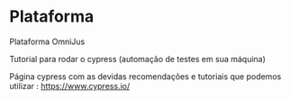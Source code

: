 # Plataforma
Plataforma OmniJus

Tutorial para rodar o cypress (automação de testes em sua máquina)

Página cypress com as devidas recomendações e tutoriais que podemos utilizar :
https://www.cypress.io/


